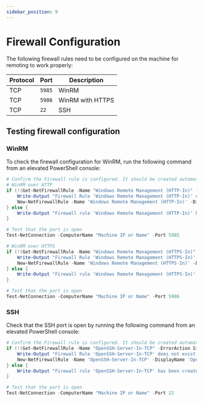 ```yaml
---
sidebar_position: 9
---
```


# Firewall Configuration

The following firewall rules need to be configured on the machine for remoting to work properly:

| Protocol | Port   | Description      |
|----------|--------|------------------|
| TCP      | `5985` | WinRM            |
| TCP      | `5986` | WinRM with HTTPS |
| TCP      | `22`   | SSH              |

## Testing firewall configuration

### WinRM

To check the firewall configuration for WinRM, run the following command from an elevated PowerShell console:
```powershell
# Confirm the Firewall rule is configured. It should be created automatically by setup. Run the following to verify
# WinRM over HTTP
if (!(Get-NetFirewallRule -Name "Windows Remote Management (HTTP-In)" -ErrorAction SilentlyContinue | Select-Object Name, Enabled)) {
    Write-Output "Firewall Rule 'Windows Remote Management (HTTP-In)' does not exist, creating it..."
    New-NetFirewallRule -Name 'Windows Remote Management (HTTP-In)' -DisplayName 'Windows Remote Management (HTTP-In)' -Enabled True -Direction Inbound -Protocol TCP -Action Allow -LocalPort 5985
} else {
    Write-Output "Firewall rule 'Windows Remote Management (HTTP-In)' has been created and exists."
}

# Test that the port is open
Test-NetConnection -ComputerName "Machine IP or Name" -Port 5985

# WinRM over HTTPS
if (!(Get-NetFirewallRule -Name "Windows Remote Management (HTTPS-In)" -ErrorAction SilentlyContinue | Select-Object Name, Enabled)) {
    Write-Output "Firewall Rule 'Windows Remote Management (HTTPS-In)' does not exist, creating it..."
    New-NetFirewallRule -Name 'Windows Remote Management (HTTPS-In)' -DisplayName 'Windows Remote Management (HTTPS-In)' -Enabled True -Direction Inbound -Protocol TCP -Action Allow -LocalPort 5986
} else {
    Write-Output "Firewall rule 'Windows Remote Management (HTTPS-In)' has been created and exists."
}

# Test that the port is open
Test-NetConnection -ComputerName "Machine IP or Name" -Port 5986
```

### SSH

Check that the SSH port is open by running the following command from an elevated PowerShell console:
```powershell
# Confirm the Firewall rule is configured. It should be created automatically by setup. Run the following to verify
if (!(Get-NetFirewallRule -Name "OpenSSH-Server-In-TCP" -ErrorAction SilentlyContinue | Select-Object Name, Enabled)) {
    Write-Output "Firewall Rule 'OpenSSH-Server-In-TCP' does not exist, creating it..."
    New-NetFirewallRule -Name 'OpenSSH-Server-In-TCP' -DisplayName 'OpenSSH Server (sshd)' -Enabled True -Direction Inbound -Protocol TCP -Action Allow -LocalPort 22
} else {
    Write-Output "Firewall rule 'OpenSSH-Server-In-TCP' has been created and exists."
}

# Test that the port is open
Test-NetConnection -ComputerName "Machine IP or Name" -Port 22
```
